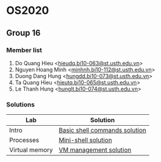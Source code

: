 # OS2020

## Group 16

### Member list
1. Do Quang Hieu &lt;hieudq.bi10-063@st.usth.edu.vn&gt;
2. Nguyen Hoang Minh &lt;minhnh.bi10-112@st.usth.edu.vn&gt;
3. Duong Dang Hung &lt;hungdd.bi10-073@st.usth.edu.vn&gt;
4. Ta Quang Hieu &lt;hieutq.bi10-065@st.usth.edu.vn&gt;
5. Le Thanh Hung &lt;hunglt.bi10-074@st.usth.edu.vn&gt;

### Solutions
| Lab | Solution |
| - | - |
| Intro | [Basic shell commands solution](intro) |
| Processes | [Mini-shell solution](fork-exec-pipe) |
| Virtual memory | [VM management solution](memory) |
